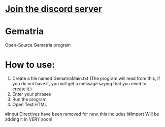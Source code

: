 [Join the discord server](https://discord.gg/mA8MMeUwsR)
=======

# Gematria
Open-Source Gematria program

# How to use:
1. Create a file named GematriaMain.txt (The program will read from this, if you do not have it, you will get a message saying that you need to create it.)
2. Enter your phrases
3. Run the program
4. Open Test.HTML

#Input Directives have been removed for now, this includes @Import
Will be adding it in VERY soon!
